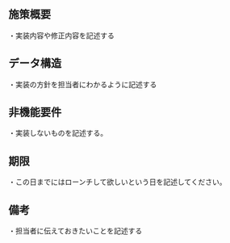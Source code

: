 ## 施策概要

・実装内容や修正内容を記述する

## データ構造

・実装の方針を担当者にわかるように記述する

## 非機能要件

・実装しないものを記述する。

## 期限

・この日までにはローンチして欲しいという日を記述してください。

## 備考

・担当者に伝えておきたいことを記述する
